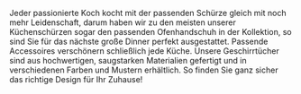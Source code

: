 Jeder passionierte Koch kocht mit der passenden Schürze gleich mit noch mehr Leidenschaft, darum haben wir zu den meisten unserer Küchenschürzen sogar den passenden Ofenhandschuh in der Kollektion, so sind Sie für das nächste große Dinner perfekt ausgestattet. Passende Accessoires verschönern schließlich jede Küche. Unsere Geschirrtücher sind aus hochwertigen, saugstarken Materialien gefertigt und in verschiedenen Farben und Mustern erhältlich. So finden Sie ganz sicher das richtige Design für Ihr Zuhause!
